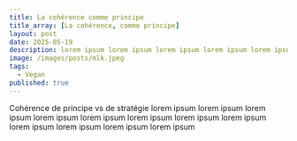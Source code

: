 ```yaml
---
title: La cohérence comme principe
title_array: [La cohérence, comme principe]
layout: post
date: 2025-05-19
description: lorem ipsum lorem ipsum lorem ipsum lorem ipsum lorem ipsum lorem ipsum lorem ipsum lorem ipsum lorem ipsum lorem ipsum lorem ipsum lorem ipsum 
image: /images/posts/mlk.jpeg
tags:
  - Vegan
published: true
---
```


Cohérence de principe vs de stratégie
lorem ipsum lorem ipsum lorem ipsum lorem ipsum lorem ipsum lorem ipsum lorem ipsum lorem ipsum lorem ipsum lorem ipsum lorem ipsum lorem ipsum 